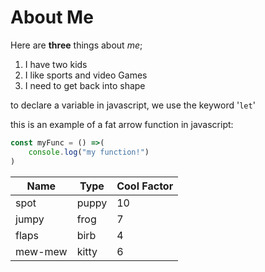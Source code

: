 # About Me

Here are **three** things about _me_;
1. I have two kids
1. I like sports and video Games
1. I need to get back into shape

to declare a variable in javascript, we use the keyword '`let`'

this is an example of a fat arrow function in javascript:
```javascript
const myFunc = () =>(
    console.log("my function!")
)
```

Name|Type|Cool Factor
---|---|---
spot | puppy | 10
jumpy | frog | 7
flaps | birb | 4
mew-mew | kitty | 6